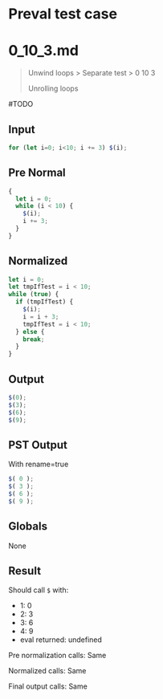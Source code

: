 # Preval test case

# 0_10_3.md

> Unwind loops > Separate test > 0 10 3
>
> Unrolling loops

#TODO

## Input

`````js filename=intro
for (let i=0; i<10; i += 3) $(i);
`````

## Pre Normal

`````js filename=intro
{
  let i = 0;
  while (i < 10) {
    $(i);
    i += 3;
  }
}
`````

## Normalized

`````js filename=intro
let i = 0;
let tmpIfTest = i < 10;
while (true) {
  if (tmpIfTest) {
    $(i);
    i = i + 3;
    tmpIfTest = i < 10;
  } else {
    break;
  }
}
`````

## Output

`````js filename=intro
$(0);
$(3);
$(6);
$(9);
`````

## PST Output

With rename=true

`````js filename=intro
$( 0 );
$( 3 );
$( 6 );
$( 9 );
`````

## Globals

None

## Result

Should call `$` with:
 - 1: 0
 - 2: 3
 - 3: 6
 - 4: 9
 - eval returned: undefined

Pre normalization calls: Same

Normalized calls: Same

Final output calls: Same

